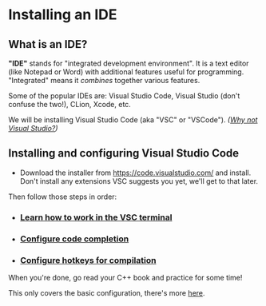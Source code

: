 # Installing an IDE

## What is an IDE?

**"IDE"** stands for "integrated development environment". It is a text editor (like Notepad or Word) with additional features useful for programming. "Integrated" means it *combines* together various features.

Some of the popular IDEs are: Visual Studio Code, Visual Studio (don't confuse the two!), CLion, Xcode, etc.

We will be installing Visual Studio Code (aka "VSC" or "VSCode"). *([Why not Visual Studio?](/tooling/articles/why_not_visual_studio.md))*

## Installing and configuring Visual Studio Code


* Download the installer from https://code.visualstudio.com/ and install.<br/>
  Don't install any extensions VSC suggests you yet, we'll get to that later.

Then follow those steps in order:

* ### [Learn how to work in the VSC terminal](/tooling/articles/working_in_vscode_terminal.md)

* ### [Configure code completion](/tooling/articles/configuring_code_completion.md)

* ### [Configure hotkeys for compilation](/tooling/articles/configuring_vsc_tasks.md)

When you're done, go read your C++ book and practice for some time!

This only covers the basic configuration, there's more [here](/tooling/README.md).
